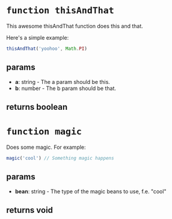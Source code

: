 


# `function thisAndThat`

This awesome thisAndThat function does this and that.

Here's a simple example:

```js
thisAndThat('yoohoo', Math.PI)
```

## params

 - **a**: string - The a param should be this.
 - **b**: number - The b param should be that.

## returns boolean



# `function magic`

Does some magic. For example:

```js
magic('cool') // Something magic happens
```

## params

 - **bean**: string - The type of the magic beans to use, f.e. "cool"

## returns void
